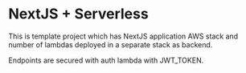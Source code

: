 # NextJS + Serverless

This is template project which has NextJS application AWS stack and number
of lambdas deployed in a separate stack as backend.

Endpoints are secured with auth lambda with JWT_TOKEN.
